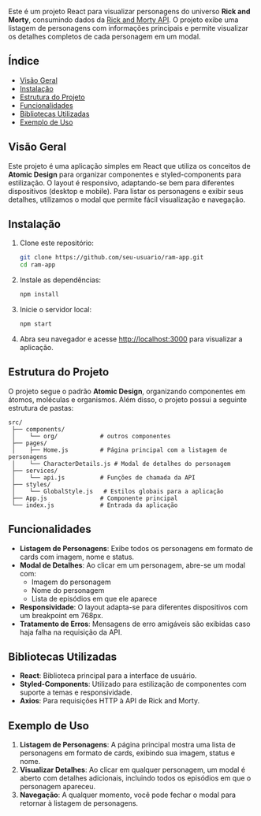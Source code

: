 Este é um projeto React para visualizar personagens do universo **Rick and Morty**, consumindo dados da [Rick and Morty API](https://rickandmortyapi.com). O projeto exibe uma listagem de personagens com informações principais e permite visualizar os detalhes completos de cada personagem em um modal. 

## Índice

- [Visão Geral](#visão-geral)
- [Instalação](#instalação)
- [Estrutura do Projeto](#estrutura-do-projeto)
- [Funcionalidades](#funcionalidades)
- [Bibliotecas Utilizadas](#bibliotecas-utilizadas)
- [Exemplo de Uso](#exemplo-de-uso)

## Visão Geral

Este projeto é uma aplicação simples em React que utiliza os conceitos de **Atomic Design** para organizar componentes e styled-components para estilização. O layout é responsivo, adaptando-se bem para diferentes dispositivos (desktop e mobile). Para listar os personagens e exibir seus detalhes, utilizamos o modal que permite fácil visualização e navegação.

## Instalação

1. Clone este repositório:

   ```bash
   git clone https://github.com/seu-usuario/ram-app.git
   cd ram-app
   ```

2. Instale as dependências:

   ```bash
   npm install
   ```

3. Inicie o servidor local:

   ```bash
   npm start
   ```

4. Abra seu navegador e acesse [http://localhost:3000](http://localhost:3000) para visualizar a aplicação.

## Estrutura do Projeto

O projeto segue o padrão **Atomic Design**, organizando componentes em átomos, moléculas e organismos. Além disso, o projeto possui a seguinte estrutura de pastas:

```plaintext
src/
 ├── components/
 │    └── org/            # outros componentes
 ├── pages/
 │    ├── Home.js         # Página principal com a listagem de personagens
 │    └── CharacterDetails.js # Modal de detalhes do personagem
 ├── services/
 │    └── api.js          # Funções de chamada da API
 ├── styles/
 │    └── GlobalStyle.js   # Estilos globais para a aplicação
 ├── App.js               # Componente principal
 └── index.js             # Entrada da aplicação
```

## Funcionalidades

- **Listagem de Personagens**: Exibe todos os personagens em formato de cards com imagem, nome e status.
- **Modal de Detalhes**: Ao clicar em um personagem, abre-se um modal com:
  - Imagem do personagem
  - Nome do personagem
  - Lista de episódios em que ele aparece
- **Responsividade**: O layout adapta-se para diferentes dispositivos com um breakpoint em 768px.
- **Tratamento de Erros**: Mensagens de erro amigáveis são exibidas caso haja falha na requisição da API.

## Bibliotecas Utilizadas

- **React**: Biblioteca principal para a interface de usuário.
- **Styled-Components**: Utilizado para estilização de componentes com suporte a temas e responsividade.
- **Axios**: Para requisições HTTP à API de Rick and Morty.

## Exemplo de Uso

1. **Listagem de Personagens**: A página principal mostra uma lista de personagens em formato de cards, exibindo sua imagem, status e nome.
2. **Visualizar Detalhes**: Ao clicar em qualquer personagem, um modal é aberto com detalhes adicionais, incluindo todos os episódios em que o personagem apareceu.
3. **Navegação**: A qualquer momento, você pode fechar o modal para retornar à listagem de personagens.
